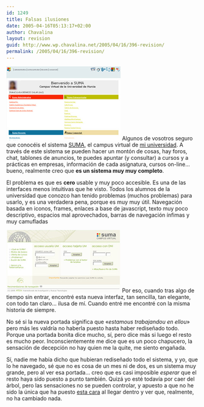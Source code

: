 ```yaml
---
id: 1249
title: Falsas ilusiones
date: 2005-04-16T05:13:17+02:00
author: Chavalina
layout: revision
guid: http://www.wp.chavalina.net/2005/04/16/396-revision/
permalink: /2005/04/16/396-revision/
---
```

<img class="imgizqda" src="/imagenes/fotos/interfaz-suma.jpg" alt="Interfaz del sistema SUMA" /> Algunos de vosotros seguro que conocéis el sistema <a href="http://suma.um.es" target="_blank">SUMA</a>, el campus virtual de <a href="http://www.um.es" target="_blank">mi universidad</a>. A través de este sistema se pueden hacer un montón de cosas, hay foros, chat, tablones de anuncios, te puedes apuntar (y consultar) a cursos y a prácticas en empresas, información de cada asignatura, cursos on-line… bueno, realmente creo que **es un sistema muy muy completo**.

El problema es que es **cero** usable y muy poco accesible. Es una de las interfaces menos intuitivas que he visto. Todos los alumnos de la universidad que conozco han tenido problemas (muchos problemas) para usarlo, y es una verdadera pena, porque es muy muy útil. Navegación basada en iconos, frames, enlaces a base de javascript, texto muy poco descriptivo, espacios mal aprovechados, barras de navegación ínfimas y muy camufladas

<img class="imgizqda" src="/imagenes/fotos/suma.jpg" alt="Nueva interfaz de acceso al sistema SUMA" /> Por eso, cuando tras algo de tiempo sin entrar, encontré esta nueva interfaz, tan sencilla, tan elegante, con todo tan claro… ilusa de mí. Cuando entré me encontré con la misma historia de siempre.

No sé si la nueva portada significa que «_estamous trabajandou en ellou_» pero más les valdría no haberla puesto hasta haber rediseñado todo. Porque una portada bonita dice mucho, sí, pero dice más si luego el resto es mucho peor. Inconscientemente me dice que es un poco chapucero, la sensación de decepción no hay quien me la quite, me siento engañada.

Sí, nadie me había dicho que hubieran rediseñado todo el sistema, y yo, que lo he navegado, sé que no es cosa de un mes ni de dos, es un sistema muy grande, pero al ver esa portada… creo que es casi imposible _esperar_ que el resto haya sido puesto a punto también. Quizá yo esté todavía por caer del árbol, pero las sensaciones no se pueden controlar, y apuesto a que no he sido la única que ha puesto <a href="http://www.chavalina.ne/imagenes/emoticonos/confuso.gif" target="_blank">esta cara</a> al llegar dentro y ver que, realmente, no ha cambiado nada.